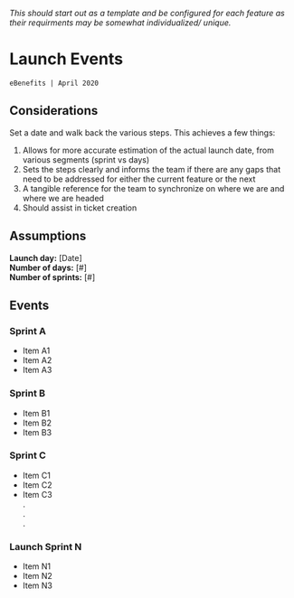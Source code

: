 _This should start out as a template and be configured for each feature as their requirments may be somewhat individualized/ unique._
# Launch Events
`eBenefits | April 2020`
## Considerations
Set a date and walk back the various steps.  This achieves a few things:
1. Allows for more accurate estimation of the actual launch date, from various segments (sprint vs days)
2. Sets the steps clearly and informs the team if there are any gaps that need to be addressed for either the current feature or the next
3. A tangible reference for the team to synchronize on where we are and where we are headed
4. Should assist in ticket creation
## Assumptions
**Launch day:** [Date]  
**Number of days:** [#]  
**Number of sprints:** [#]  
## Events
### Sprint A
- Item A1
- Item A2
- Item A3
### Sprint B
- Item B1
- Item B2
- Item B3
### Sprint C
- Item C1
- Item C2
- Item C3  
.  
.  
.  
   
### Launch Sprint N
- Item N1
- Item N2
- Item N3
